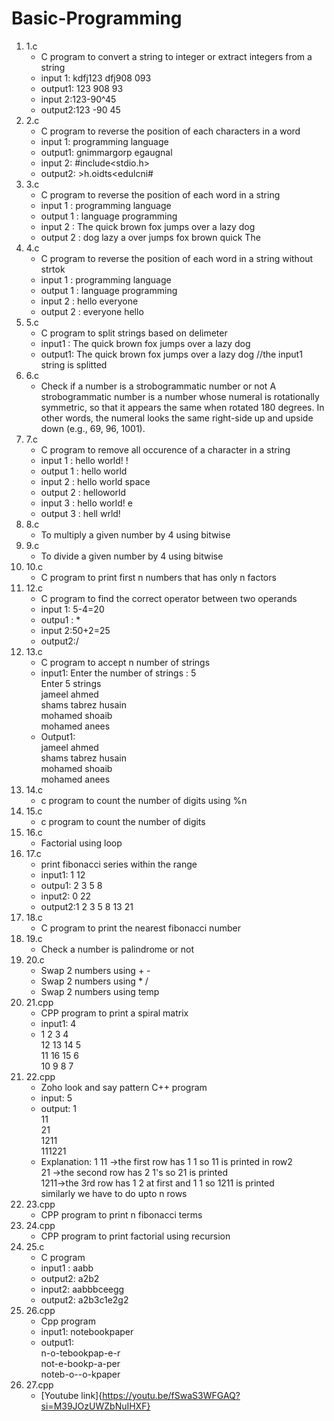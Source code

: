 # Basic-Programming
1. 1.c
   * C program to convert a string to integer or extract integers from a string
   * input 1: kdfj123 dfj908 093
   * output1: 123 908 93
   * input 2:123-90^45
   * output2:123 -90 45
2. 2.c
   * C program to reverse the position of each characters in a word
   * input 1: programming language
   * output1: gnimmargorp egaugnal
   * input 2: #include<stdio.h>
   * output2: >h.oidts<edulcni#
3. 3.c
   * C program to reverse the position of each word in a string
   * input  1 : programming language
   * output 1 : language programming
   * input  2 : The quick brown fox jumps over a lazy dog
   * output 2 : dog lazy a over jumps fox brown quick The
4. 4.c
   * C program to reverse the position of each word in a string without strtok
   * input  1 : programming language
   * output 1 : language programming
   * input  2 : hello everyone
   * output 2 : everyone hello
5. 5.c
   * C program to split strings based on delimeter
   * input1 : The quick brown fox jumps over a lazy dog
   * output1: The quick brown fox jumps over a lazy dog //the input1 string is splitted
6. 6.c
   * Check if a number is a strobogrammatic number or not
A strobogrammatic number is a number whose numeral is rotationally symmetric, so that it appears the same when rotated 180 degrees.
In other words, the numeral looks the same right-side up and upside down (e.g., 69, 96, 1001).
7. 7.c
   * C program to remove all occurence of a character in a string
   * input  1 : hello world! !
   * output 1 : hello world
   * input  2 : hello world space
   * output 2 : helloworld
   * input  3 : hello world! e
   * output 3 : hell wrld!
8. 8.c
   * To multiply a given number by 4 using bitwise
9. 9.c
    * To divide a given number by 4 using bitwise
10. 10.c
      * C program to print first n numbers that has only n factors
11. 12.c
    * C program to find the correct operator between two operands
    * input 1: 5-4=20
    * outpu1 : *
    * input 2:50+2=25
    * output2:/
12. 13.c
    * C program to accept n number of strings
    * input1:
Enter the number of strings : 5</br>
Enter 5 strings</br>
jameel ahmed</br>
shams tabrez husain</br>
mohamed shoaib</br>
mohamed anees</br>
    * Output1:</br>
      jameel ahmed</br>
shams tabrez husain</br>
mohamed shoaib</br>
mohamed anees</br>
13. 14.c
    * c program to count the number of digits using %n
14. 15.c
    * c program to count the number of digits
15. 16.c
    * Factorial using loop
16. 17.c
    * print fibonacci series within the range
    * input1: 1 12
    * outpu1: 2 3 5 8
    * input2: 0 22
    * output2:1 2 3 5 8 13 21
17. 18.c
    * C program to print the nearest fibonacci number
18. 19.c
    * Check a number is palindrome or not
19. 20.c
    * Swap 2 numbers using + -
    * Swap 2 numbers using * /
    * Swap 2 numbers using temp
20. 21.cpp
    * CPP program to print a spiral matrix
    * input1: 4
    * 1 2 3 4</br>
12 13 14 5</br>
11 16 15 6</br>
10 9 8 7</br>
21. 22.cpp
    * Zoho look and say pattern C++ program
    * input: 5
    * output:
      1</br>
11</br>
21</br>
1211</br>
111221</br>
    * Explanation:
      1
11 ->the first row has 1 1 so 11 is printed in row2</br>
21 ->the second row has 2 1's so 21 is printed</br>
1211->the 3rd row has 1 2 at first and 1 1 so 1211 is printed</br>
similarly we have to do upto n rows</br>
22. 23.cpp
    * CPP program to print n fibonacci terms
23. 24.cpp
    * CPP program to print factorial using recursion
24. 25.c
    * C program
    * input1 : aabb
    * output2: a2b2
    * input2: aabbbceegg
    * output2: a2b3c1e2g2
25. 26.cpp
    * Cpp program
    * input1: notebookpaper
    * output1:</br>
      n-o-tebookpap-e-r</br>
      not-e-bookp-a-per</br>
      noteb-o--o-kpaper
26. 27.cpp
    * [Youtube link]{https://youtu.be/fSwaS3WFGAQ?si=M39JOzUWZbNuIHXF}
